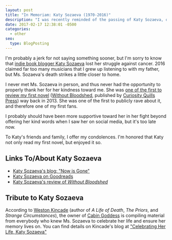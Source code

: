 ```yaml
---
layout: post
title: "In Memoriam: Katy Sozaeva (1970-2016)"
description: "I was recently reminded of the passing of Katy Sozaeva, one of my first fans and rave reviewers."
date: 2017-02-17 12:38:01 -0500
categories: 
  - other
seo:
  type: BlogPosting
---
```

I'm probably a jerk for not saying something sooner, but I'm sorry to know that [indie book blogger Katy Sozaeva](http://katysozaeva.blogspot.com/) lost her struggle against cancer. 2016 claimed far too many musicians that I grew up listening to with my father, but Ms. Sozaeva's death strikes a little closer to home.

I never met Ms. Sozaeva in person, and thus never had the opportunity to properly thank her for her kindness toward me. She was [one of the first to review my first novel](http://katysozaeva.blogspot.com/2013/12/mgraybosch-curiosityquills-review.html) ([Without Bloodshed](/stories/starbreaker/without-bloodshed/), published by [Curiosity Quills Press](https://curiosityquills.com)) way back in 2013. She was one of the first to publicly rave about it, and therefore one of my first fans.

I probably should have been more supportive toward her in her fight beyond offering her kind words when I saw her on social media, but it's too late now.

To Katy's friends and family, I offer my condolences. I'm honored that Katy not only read my first novel, but enjoyed it so.

## Links To/About Katy Sozaeva

* [Katy Sozaeva's blog: "Now is Gone"](http://katysozaeva.blogspot.com/)
* [Katy Sozaeva on Goodreads](https://www.goodreads.com/user/show/5552109-katy)
* [Katy Sozaeva's review of *Without Bloodshed*](http://katysozaeva.blogspot.com/2013/12/mgraybosch-curiosityquills-review.html)

## Tribute to Katy Sozaeva

According to [Weston Kincade](http://kincadefiction.blogspot.com/) (author of *A Life of Death*, *The Priors*, and *Strange Circumstances*), the owner of [Cabin Goddess](https://cabingoddess.com) is compiling material from everybody who knew Ms. Sozaeva to celebrate her life and ensure her memory lives on. You can find details on Kincade's blog at ["Celebrating Her Life, Katy Sozaeva"](http://kincadefiction.blogspot.com/2016/08/celebrating-her-life-katy-sozaeva.html)